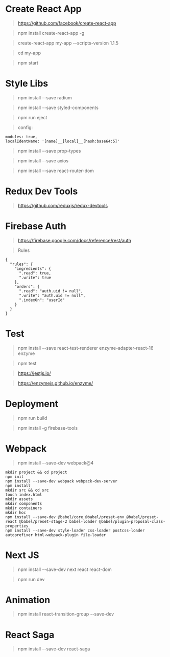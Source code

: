 # Create React App

> https://github.com/facebook/create-react-app

> npm install create-react-app -g

> create-react-app my-app --scripts-version 1.1.5 

> cd my-app

> npm start


# Style Libs

> npm install --save radium 

> npm install --save styled-components
 
> npm run eject

> config:
```
modules: true,
localIdentName: '[name]__[local]__[hash:base64:5]'
```

> npm install --save prop-types

> npm install --save axios

> npm install --save react-router-dom


# Redux Dev Tools

> https://github.com/reduxjs/redux-devtools


# Firebase Auth

> https://firebase.google.com/docs/reference/rest/auth

> Rules

```
{
  "rules": {
    "ingredients": {
      ".read": true,
      ".write": true
    },
    "orders": {
      ".read": "auth.uid != null",
      ".write": "auth.uid != null",
      ".indexOn": "userId"
    }    
  }
}
```


# Test

> npm install --save react-test-renderer enzyme-adapter-react-16 enzyme

> npm test

> https://jestjs.io/

> https://enzymejs.github.io/enzyme/


# Deployment

> npm run build

> npm install -g firebase-tools


# Webpack 

> npm install --save-dev webpack@4

```
mkdir project && cd project 
npm init
npm install --save-dev webpack webpack-dev-server
npm install
mkdir src && cd src
touch index.html
mkdir assets
mkdir components
mkdir containers
mkdir hoc
npm install --save-dev @babel/core @babel/preset-env @babel/preset-react @babel/preset-stage-2 babel-loader @babel/plugin-proposal-class-properties
npm install --save-dev style-loader css-loader postcss-loader autoprefixer html-webpack-plugin file-loader
```


# Next JS

> npm install --save-dev next react react-dom

> npm run dev


# Animation

> npm install react-transition-group --save-dev


# React Saga 

> npm install --save-dev react-saga
